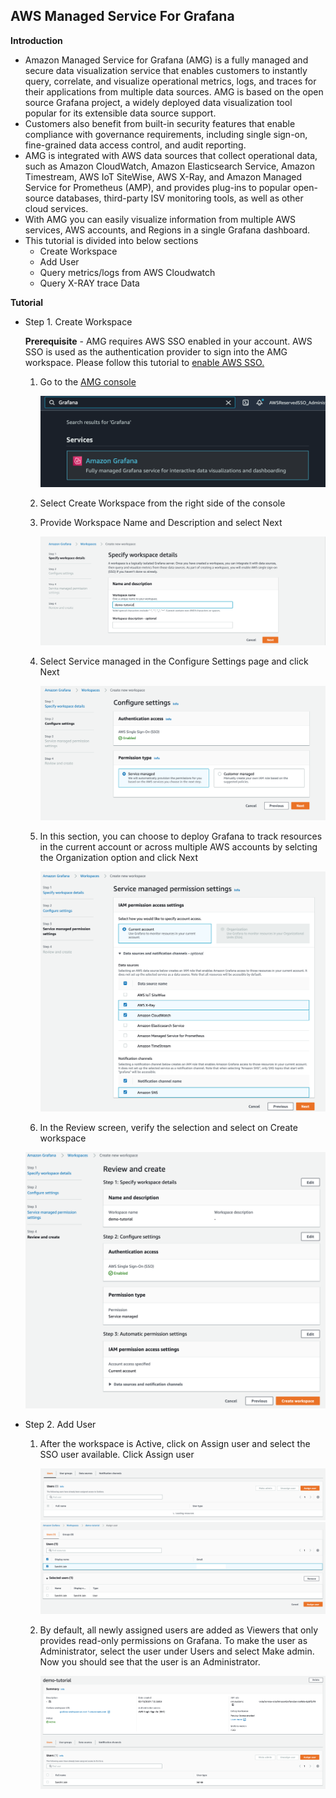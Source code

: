 ## AWS Managed Service For Grafana

**Introduction**
- Amazon Managed Service for Grafana (AMG) is a fully managed and secure data visualization service that enables customers to instantly query, correlate, and visualize operational metrics, logs, and traces for their applications from multiple data sources. AMG is based on the open source Grafana project, a widely deployed data visualization tool popular for its extensible data source support. 
- Customers also benefit from built-in security features that enable compliance with governance requirements, including single sign-on, fine-grained data access control, and audit reporting. 
- AMG is integrated with AWS data sources that collect operational data, such as Amazon CloudWatch, Amazon Elasticsearch Service, Amazon Timestream, AWS IoT SiteWise, AWS X-Ray, and Amazon Managed Service for Prometheus (AMP), and provides plug-ins to popular open-source databases, third-party ISV monitoring tools, as well as other cloud services. 
- With AMG you can easily visualize information from multiple AWS services, AWS accounts, and Regions in a single Grafana dashboard.
- This tutorial is divided into below sections
    - Create Workspace
    - Add User
    - Query metrics/logs from AWS Cloudwatch
    - Query X-RAY trace Data

**Tutorial**

- Step 1. Create Workspace

  **Prerequisite** - AMG requires AWS SSO enabled in your account. AWS SSO is used as the authentication provider to sign into the AMG workspace. Please follow this tutorial to <a href="https://sanchitdilipjain.github.io/enable-aws-sso/"> enable AWS SSO.</a>

  1. Go to the <a href="https://console.aws.amazon.com/grafana/home/createWorkspace"> AMG console </a>
       
     <img src="images/image1.png" class="inline"/>
    
  2. Select Create Workspace from the right side of the console
    
  3. Provide Workspace Name and Description and select Next
       
     <img src="images/image2.png" class="inline"/>
  
  4. Select Service managed in the Configure Settings page and click Next
  
     <img src="images/image3.png" class="inline"/>
  
  5. In this section, you can choose to deploy Grafana to track resources in the current account or across multiple AWS accounts by selcting the Organization option and click Next
  
     <img src="images/image4.png" class="inline"/>
  
  6.  In the Review screen, verify the selection and select on Create workspace

     <img src="images/image5.png" class="inline"/>

- Step 2. Add User
    
  1. After the workspace is Active, click on Assign user and select the SSO user available. Click Assign user
       
     <img src="images/image6.png" class="inline"/>
     
     <img src="images/image7.png" class="inline"/>
  
  2. By default, all newly assigned users are added as Viewers that only provides read-only permissions on Grafana. To make the user as Administrator, select the user under Users and select Make admin. Now you should see that the user is an Administrator.

     <img src="images/image8.png" class="inline"/>
